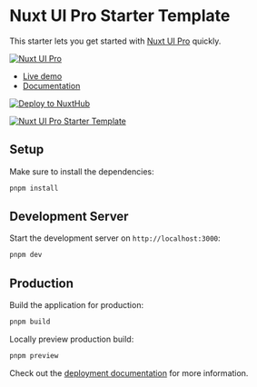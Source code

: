 # Nuxt UI Pro Starter Template

This starter lets you get started with [Nuxt UI Pro](https://ui.nuxt.com/pro) quickly.

[![Nuxt UI Pro](https://img.shields.io/badge/Made%20with-Nuxt%20UI%20Pro-00DC82?logo=nuxt.js&labelColor=020420)](https://ui.nuxt.com/pro)

- [Live demo](https://ui-pro-starter.nuxt.dev)
- [Documentation](https://ui.nuxt.com/pro/getting-started)

[![Deploy to NuxtHub](https://hub.nuxt.com/button.svg)](https://hub.nuxt.com/new?repo=nuxt-ui-pro/starter)

<a href="https://ui-pro-starter.nuxt.dev/" target="_blank">
  <picture>
    <source media="(prefers-color-scheme: dark)" srcset="https://assets.hub.nuxt.com/eyJ0eXAiOiJKV1QiLCJhbGciOiJIUzI1NiJ9.eyJ1cmwiOiJodHRwczovL3VpLXByby1zdGFydGVyLm51eHQuZGV2IiwiaWF0IjoxNzM5NDYzMzk4fQ.XLzPkSW6nRbPW07QO1RkMwz_RAPA4KfeyrWrK3li9YI.jpg?theme=dark">
    <source media="(prefers-color-scheme: light)" srcset="https://assets.hub.nuxt.com/eyJ0eXAiOiJKV1QiLCJhbGciOiJIUzI1NiJ9.eyJ1cmwiOiJodHRwczovL3VpLXByby1zdGFydGVyLm51eHQuZGV2IiwiaWF0IjoxNzM5NDYzMzk4fQ.XLzPkSW6nRbPW07QO1RkMwz_RAPA4KfeyrWrK3li9YI.jpg?theme=light">
    <img alt="Nuxt UI Pro Starter Template" src="https://assets.hub.nuxt.com/eyJ0eXAiOiJKV1QiLCJhbGciOiJIUzI1NiJ9.eyJ1cmwiOiJodHRwczovL3VpLXByby1zdGFydGVyLm51eHQuZGV2IiwiaWF0IjoxNzM5NDYzMzk4fQ.XLzPkSW6nRbPW07QO1RkMwz_RAPA4KfeyrWrK3li9YI.jpg">
  </picture>
</a>

## Setup

Make sure to install the dependencies:

```bash
pnpm install
```

## Development Server

Start the development server on `http://localhost:3000`:

```bash
pnpm dev
```

## Production

Build the application for production:

```bash
pnpm build
```

Locally preview production build:

```bash
pnpm preview
```

Check out the [deployment documentation](https://nuxt.com/docs/getting-started/deployment) for more information.
